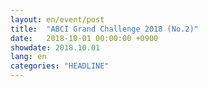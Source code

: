 ```yaml
---
layout: en/event/post
title:  "ABCI Grand Challenge 2018 (No.2)"
date:   2018-10-01 00:00:00 +0900
showdate: 2018.10.01
lang: en
categories: "HEADLINE"
---
```


